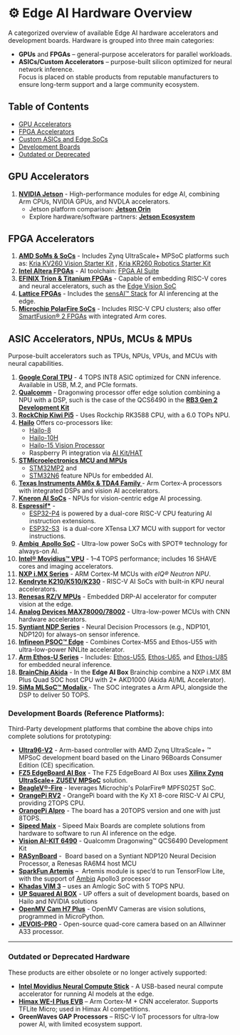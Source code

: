 # ⚙️ Edge AI Hardware Overview

A categorized overview of available Edge AI hardware accelerators and development boards. Hardware is grouped into three main categories:
- **GPUs** and **FPGAs** – general-purpose accelerators for parallel workloads.  
- **ASICs/Custom Accelerators** – purpose-built silicon optimized for neural network inference.  
Focus is placed on stable products from reputable manufacturers to ensure long-term support and a large community ecosystem.

## Table of Contents

- [GPU Accelerators](#gpu-accelerators)
- [FPGA Accelerators](#fpga-accelerators)
- [Custom ASICs and Edge SoCs](#custom-asics-and-edge-socs)
- [Development Boards](#development-boards)
- [Outdated or Deprecated](#outdated-or-deprecated)

## GPU Accelerators

1. **[NVIDIA Jetson](https://www.nvidia.com/en-us/autonomous-machines/embedded-systems)** -  High-performance modules for edge AI, combining Arm CPUs, NVIDIA GPUs, and NVDLA accelerators.  
   - Jetson platform comparison: **[Jetson Orin](https://www.seeedstudio.com/blog/nvidia-jetson-comparison-nano-tx2-nx-xavier-nx-agx-orin)**  
   - Explore hardware/software partners: **[Jetson Ecosystem](https://developer.nvidia.com/embedded/ecosystem)**

## FPGA Accelerators

1. **[AMD SoMs & SoCs](https://www.amd.com/en/products/adaptive-socs-and-fpgas/soc.html)** -  Includes Zynq UltraScale+ MPSoC platforms such as: [Kria KV260 Vision Starter Kit](https://www.amd.com/en/products/system-on-modules/kria/k26/kv260-vision-starter-kit.html) , [Kria KR260 Robotics Starter Kit](https://www.amd.com/en/products/system-on-modules/kria/k26/kr260-robotics-starter-kit.html)
2. **[Intel Altera FPGAs](https://www.intel.com/content/www/us/en/products/details/fpga.html)** - AI toolchain: [FPGA AI Suite](https://www.intel.com/content/www/us/en/products/details/fpga/development-tools/fpga-ai-suite.html)
3. **[EFINIX Trion & Titanium FPGAs](https://www.efinixinc.com/index.html)** - Capable of embedding RISC-V cores and neural accelerators, such as the [Edge Vision SoC](https://www.efinixinc.com/edge-vision-soc.html)
4. **[Lattice FPGAs](https://www.latticesemi.com/Products/Lattice-Intelligent-Edge-AI-and-FPGA-Solutions)** - Includes the [sensAI™ Stack](https://www.latticesemi.com/en/Solutions/Solutions/SolutionsDetails02/sensAI) for AI inferencing at the edge.
5. **[Microchip PolarFire SoCs](https://www.microchip.com/en-us/products/fpgas-and-plds/system-on-chip-fpgas/polarfire-soc-fpgas)** - Includes RISC-V CPU clusters; also offer [SmartFusion® 2 FPGAs](https://www.microchip.com/en-us/products/fpgas-and-plds/system-on-chip-fpgas/smartfusion-2-fpgas) with integrated Arm cores.

## ASIC Accelerators, NPUs, MCUs & MPUs

Purpose-built accelerators such as TPUs, NPUs, VPUs, and MCUs with neural capabilities.

1. **[Google Coral TPU](https://coral.ai/products/)** - 4 TOPS INT8 ASIC optimized for CNN inference. Available in USB, M.2, and PCIe formats.
2. **[Qualcomm]()** - Dragonwing processor offer edge solution combining a NPU with a DSP, such is the case of the QCS6490 in the [**RB3 Gen 2 Development Kit**](https://www.qualcomm.com/developer/hardware/rb3-gen-2-development-kit)
3. **[RockChip Kiwi Pi5](https://www.rockchips.net/case/)** -  Uses Rockchip RK3588 CPU, with a 6.0 TOPs NPU.
4. **[Hailo](https://hailo.ai/)** Offers co-processors like:  
	- [Hailo-8](https://hailo.ai/products/ai-accelerators/hailo-8-ai-accelerator/)  
	- [Hailo-10H](https://hailo.ai/products/ai-accelerators/hailo-10h-ai-accelerator/)  
	- [Hailo-15 Vision Processor](https://hailo.ai/products/ai-vision-processors/hailo-15-ai-vision-processor/)  
	- Raspberry Pi integration via [AI Kit/HAT](https://www.raspberrypi.com/products/ai-kit/)
5. **[STMicroelectronics MCU and MPUs](https://stm32ai.st.com/edge-ai-hardware/)**  
	- [STM32MP2](https://www.st.com/en/microcontrollers-microprocessors/stm32mp2-series.html) and  
	- [STM32N6](https://www.st.com/en/microcontrollers-microprocessors/stm32n6-series.html) feature NPUs for embedded AI.
6. **[Texas Instruments AM6x & TDA4 Family ](https://www.ti.com/technologies/edge-ai.html)** - Arm Cortex-A processors with integrated DSPs and vision AI accelerators.
7. **[Kneron AI SoCs](https://www.kneron.com/page/soc/)** - NPUs for vision-centric edge AI processing.
8. **[Espressif*](https://www.espressif.com/en/products/socs)** - 
	 - [ESP32-P4](https://www.espressif.com/en/products/socs/esp32-p4) is powered by a dual-core RISC-V CPU featuring AI instruction extensions. 
	 - [ESP32-S3](https://www.espressif.com/en/products/socs/esp32-s3)  is a dual-core XTensa LX7 MCU with  support for vector instructions.
9. **[Ambiq  Apollo SoC](https://ambiq.com/apollo/)** - Ultra-low power SoCs with SPOT® technology for always-on AI.
10. **[Intel® Movidius™ VPU](https://www.intel.com/content/www/us/en/developer/topic-technology/edge-5g/hardware/vision-accelerator-movidius-vpu.html)** - 1–4 TOPS performance; includes 16 SHAVE cores and imaging accelerators.
11. **[NXP i.MX Series](https://www.nxp.com/applications/technologies/ai-and-machine-learning:MACHINE-LEARNING)** - ARM Cortex-M MCUs with _eIQ® Neutron NPU_.
12. **[Kendryte K210/K510/K230]()** - RISC-V AI SoCs with built-in KPU neural accelerators.
13. **[Renesas RZ/V MPUs](https://www.renesas.com/en/products/microcontrollers-microprocessors/rz-mpus/rzv-embedded-ai-mpus)** - Embedded DRP-AI accelerator for computer vision at the edge.
14. **[Analog Devices MAX78000/78002](https://www.analog.com/en/product-category/ultralow-power-artificial-intelligence-ai-mcus.html)** - Ultra-low-power MCUs with CNN hardware accelerators.
15. **[Syntiant NDP Series](https://www.syntiant.com/hardware)** - Neural Decision Processors (e.g., NDP101, NDP120) for always-on sensor inference.
16. **[Infineon PSOC™ Edge](https://www.infineon.com/products/microcontroller/32-bit-psoc-arm-cortex/32-bit-psoc-edge-arm)** - Combines Cortex-M55 and Ethos-U55 with ultra-low-power NNLite accelerator.
17. **[Arm Ethos-U Series](https://developer.arm.com/documentation/109267/0102/Arm-Ethos-U-NPU)** - Includes: [Ethos-U55](https://developer.arm.com/Processors/Ethos-U55), [Ethos-U65](https://developer.arm.com/Processors/Ethos-U65), and [Ethos-U85](https://developer.arm.com/Processors/Ethos-U85) for embedded neural inference.
18. **[BrainChip Akida](https://brainchip.com/ip/)** - In the **Edge AI Box** Brainchip combine a NXP i.MX 8M Plus Quad SOC host CPU with 2* AKD1000 (Akida AI/ML Accelerator).
19. **[SiMa MLSoC™ Modalix ](https://sima.ai/hardware/)** - The SOC integrates a Arm APU, alongside the DSP to deliver 50 TOPS.

### Development Boards (Reference Platforms):

Third-Party development platforms that combine the above chips into complete solutions for prototyping:
- **[Ultra96-V2](https://www.96boards.org/product/ultra96/)** - Arm-based controller with AMD Zynq UltraScale+ ™ MPSoC development board based on the Linaro 96Boards Consumer Edition (CE) specification. 
- **[FZ5 EdgeBoard AI Box](https://www.myirtech.com/list.asp?id=639)** - The FZ5 EdgeBoard AI Box uses [**Xilinx Zynq UltraScale+ ZU5EV MPSoC**](https://www.xilinx.com/products/silicon-devices/soc/zynq-ultrascale-mpsoc.html) solution.
- **[BeagleV®-Fire](https://www.beagleboard.org/boards/beaglev-fire)** - leverages Microchip's PolarFire® MPFS025T SoC.
- **[OrangePi RV2](http://www.orangepi.org/html/hardWare/computerAndMicrocontrollers/details/Orange-Pi-RV2.html)** - OrangePi board with the Ky X1 8-core RISC-V AI CPU, providing 2TOPS CPU. 
- **[OrangePi AIpro](http://www.orangepi.org/html/hardWare/computerAndMicrocontrollers/details/Orange-Pi-AIpro(20t).html)** - The board has a 20TOPS version and one with just 8TOPS.
- **[Sipeed Maix](https://wiki.sipeed.com/hardware/en/maix/index.html)** - Sipeed Maix Boards are complete solutions from hardware to software to run AI inference on the edge.
- **[Vision AI-KIT 6490](https://www.tria-technologies.com/product/vision-ai-kit-6490/)** - Qualcomm Dragonwing™ QCS6490 Development Kit
- **[RASynBoard](https://www.tria-technologies.com/product/rasynboard/)** -  Board based on a Syntiant NDP120 Neural Decision Processor, a Renesas RA6M4 host MCU
- **[SparkFun Artemis](https://www.sparkfun.com/products/15170)** –  Artemis module is spec’d to run TensorFlow Lite, with the support of [Ambiq](https://ambiq.com/) Apollo3 processor
- **[Khadas VIM 3](https://www.khadas.com/vim3)** – uses an Amlogic SoC with 5 TOPS NPU.
- **[UP Squared AI BOX](https://up-shop.org/default/solution-kit/ai-dev-kit.html)** - UP offers a suit of development boards, based on Hailo and NVIDIA solutions
- **[OpenMV Cam H7 Plus](https://openmv.io/products/openmv-cam-h7-plus)** - OpenMV Cameras are vision solutions, programmed in MicroPython.
- **[JEVOIS-PRO](https://www.jevoisinc.com/)** - Open-source quad-core camera based on an Allwinner A33 processor.

---
### Outdated or Deprecated Hardware
These products are either obsolete or no longer actively supported:

- **[Intel Movidius Neural Compute Stick](https://www.intel.com/content/www/us/en/developer/tools/neural-compute-stick/overview.html)** - A USB-based neural compute accelerator for running AI models at the edge.
- **[Himax WE-I Plus EVB](https://www.sparkfun.com/himax-we-i-plus-evb-endpoint-ai-development-board.html)** – Arm Cortex-M + CNN accelerator. Supports TFLite Micro; used in Himax AI competitions.
- **GreenWaves GAP Processors** – RISC-V IoT processors for ultra-low power AI, with limited ecosystem support.
